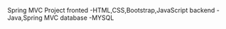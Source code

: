 Spring MVC Project 
fronted
-HTML,CSS,Bootstrap,JavaScript
backend
-Java,Spring MVC
database
-MYSQL
